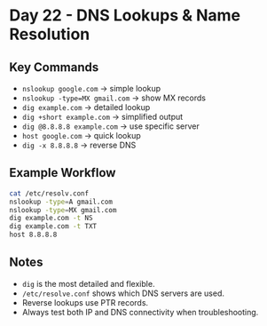 # Day 22 - DNS Lookups & Name Resolution

## Key Commands
- `nslookup google.com` -> simple lookup
- `nslookup -type=MX gmail.com` -> show MX records
- `dig example.com` -> detailed lookup
- `dig +short example.com` -> simplified output
- `dig @8.8.8.8 example.com` -> use specific server
- `host google.com` -> quick lookup
- `dig -x 8.8.8.8` -> reverse DNS

## Example Workflow
```bash
cat /etc/resolv.conf
nslookup -type=A gmail.com
nslookup -type=MX gmail.com
dig example.com -t NS
dig example.com -t TXT
host 8.8.8.8
```

## Notes
- `dig` is the most detailed and flexible.
- `/etc/resolve.conf` shows which DNS servers are used.
- Reverse lookups use PTR records.
- Always test both IP and DNS connectivity when troubleshooting.
